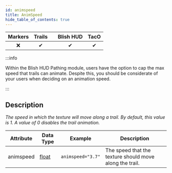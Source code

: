 ```yaml
---
id: animspeed
title: AnimSpeed
hide_table_of_contents: true
---
```


| Markers | Trails | | Blish HUD | TacO |
|-|-|-|-|-|
| <center>❌</center> | <center>✔</center> | | <center>✔</center> | <center>✔</center> |

:::info

Within the Blish HUD Pathing module, users have the option to cap the max speed that trails can animate.  Despite this, you should be considerate of your users when deciding on an animation speed.

:::

## Description

*The speed in which the texture will move along a trail.  By default, this value is 1.  A value of 0 disables the trail animation.*

| Attribute | Data Type | Example | Description |
|-|-|-|-|
| animspeed | [float](../datatypes/float) | `animspeed="3.7"` | The speed that the texture should move along the trail. |